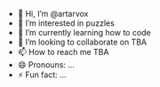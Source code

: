 - 👋 Hi, I’m @artarvox
- 👀 I’m interested in puzzles
- 🌱 I’m currently learning how to code
- 💞️ I’m looking to collaborate on TBA
- 📫 How to reach me TBA
- 😄 Pronouns: ...
- ⚡ Fun fact: ...

<!---
artarvox/artarvox is a ✨ special ✨ repository because its `README.md` (this file) appears on your GitHub profile.
You can click the Preview link to take a look at your changes.
--->
